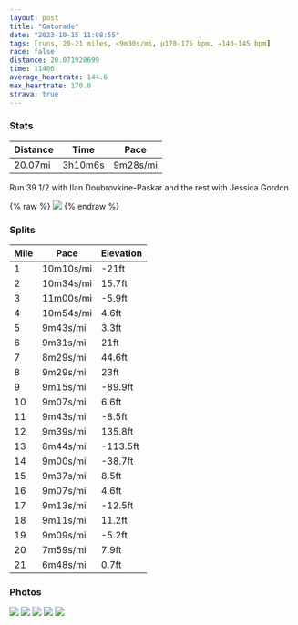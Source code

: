 ```yaml
---
layout: post
title: "Gatorade"
date: "2023-10-15 11:08:55"
tags: [runs, 20-21 miles, <9m30s/mi, μ170-175 bpm, →140-145 bpm]
race: false
distance: 20.071928699
time: 11406
average_heartrate: 144.6
max_heartrate: 170.0
strava: true
---
```


### Stats

| Distance | Time | Pace |
|----------|------|------|
|20.07mi|3h10m6s|9m28s/mi|

Run 39 1/2 with Ilan Doubrovkine-Paskar and the rest with Jessica Gordon

{% raw %}
<img src='https://maps.googleapis.com/maps/api/staticmap?maptype=roadmap&path=enc:{uvwFfftbMcAjAaDtHw@VeA[bAQBnAcE|Ji@dCkBkA^wAgAzDdGbFvIpEtAvAxJzAnBfA~F?jA~@pA{@jAB?{ANu@bBDjFcA~JTjAl@^jAhAfA~DmAzABPfApBjB|LfB`@x@hFt@rU`@dDf@|AUpBf@jLb@hOsBdAbCfBr@dFP`\~DxA[rBdBdDX|EFl@^g@xCJvAUpAVbAs@pHPTnM@lCfA`IVh@r@n@wDrAcAhB@pB~@]dCJzA~EJdIrBdFb@tAoB|B?dAkB|Hf@@sApBqCPsAOkBh@uCpAo@h@EXf@`E_AdAkCn@mD`ByAFiBgB}JuB{HmBwD[HcAcAeAb@k@c@mAZgBgRiAsAqAyE_@Cg@mBuBgFiA@}@gCK}A_AF?eAoAkD@cEiAwDyAkKeAqBFs@[aAf@kASQ?gBn@UaGk@iIZYj@uCC}@g@A~Ao@tCXPDdAyBzBSrA@vBx@hEWf@mBQoDwBa@sAtDaEjNuElTuLn@@xb@sS`JoCvAoBzBu@dC]i@DaA~AOfAoBDuCjA[eAO\yDb@uHy@eBTKx@hAzDaBzDXp@zClBLtAi@bOmB~@hBdBTKDwAd@i@j@EzAnAMzB^l@[hABrAdBvB|Dh@T^B}@|@Vv@a@hCzA|ABr@hAtCJbBlBf@rAyBvIXl@XIs@g@jBaJaB_DqC@eBoBkBFoNiGm@i@HeByAuAZ_B}@Uy@bAHf@g@\oA_C]qCCeFxAU|@}EoAaB\i@PuCc@J_@g@[mCy@EAqAe@{ACmDj@{@fILZ^BzClDMfDr@dACx@eAlB_@hCgBiCvAyANmAQcDpDqBJyApAoAAmJxEgCzBgCXeZpMcKfGcLtEoClCU`B~CfA|CfCDw@kAiEM{DJ}@hAIv@}@{@}EXsBtGsAnEMjAe@dDFzBcA~@N`@bKE|FX~CWnHl@v@DpCv@rBjM`XC\lBdBUx@\UDv@vA`A|C`EdDrHv@fCfBfArDdHrAvKa@nBLx@m@`ATjAeAdD_ChD}@^yB]wA\oC~Ch@tGuChEeDBqBzAuCgBoB~CwW{D_@]IiFmDeAsAh@E|C_@pAe]qDKaA`AuPGmA}@ScFg@aFLqAhSc@mBX{GVm@AmDo@SCiBqYoDgLq@uFqAoF_@mDv@uM_AsAXQrDe@h@CmFy]{A{GoCkL{AwDaB{Bt@uKmEuJaBs@fBMzAf@tB_AtMk@kAOkEiEwAFwCuHMuLuD_TwMZ}B&key=AIzaSyC1MId7bFpkLXNAaYhBSTb8jLyiSqzbDtM&size=800x800&markers=color:yellow|label:S|40.75374,-74.00052&markers=color:green|label:F|40.756830000000015,-74.00477000000014'>
{% endraw %}

### Splits

| Mile | Pace | Elevation |
|------|------|-----------|
|1|10m10s/mi|-21ft|
|2|10m34s/mi|15.7ft|
|3|11m00s/mi|-5.9ft|
|4|10m54s/mi|4.6ft|
|5|9m43s/mi|3.3ft|
|6|9m31s/mi|21ft|
|7|8m29s/mi|44.6ft|
|8|9m29s/mi|23ft|
|9|9m15s/mi|-89.9ft|
|10|9m07s/mi|6.6ft|
|11|9m43s/mi|-8.5ft|
|12|9m39s/mi|135.8ft|
|13|8m44s/mi|-113.5ft|
|14|9m00s/mi|-38.7ft|
|15|9m37s/mi|8.5ft|
|16|9m07s/mi|4.6ft|
|17|9m13s/mi|-12.5ft|
|18|9m11s/mi|11.2ft|
|19|9m09s/mi|-5.2ft|
|20|7m59s/mi|7.9ft|
|21|6m48s/mi|0.7ft|

### Photos
<img src='https://dgtzuqphqg23d.cloudfront.net/mMZtatwBLaqIclBEsTw1oOKYcaeAnISJA3X0bv09LvI-576x768.jpg'>

<img src='https://dgtzuqphqg23d.cloudfront.net/tGuQsG4xaotYIcbUD-HvOW8S5cytO7cZqezf_XoOH4Y-576x768.jpg'>

<img src='https://dgtzuqphqg23d.cloudfront.net/9xHxarENYSIcqUv4jrBTCNjWHR7MpWt3qZeLHwpfcgI-768x576.jpg'>

<img src='https://dgtzuqphqg23d.cloudfront.net/Qs5X9HPmQD0vUrphcCRk731h4i0JWiB4wRVQ4czPP_A-576x768.jpg'>

<img src='https://dgtzuqphqg23d.cloudfront.net/u43ai6Yrwr6xaF6eYUciZjkZhijR1DRY0ppCYo9NYH8-768x576.jpg'>
